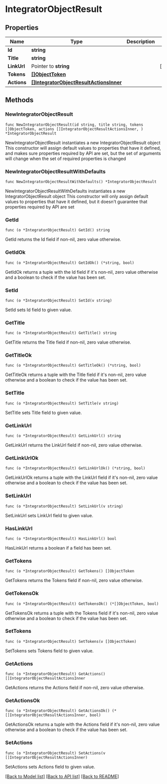 # IntegratorObjectResult

## Properties

Name | Type | Description | Notes
------------ | ------------- | ------------- | -------------
**Id** | **string** |  | 
**Title** | **string** |  | 
**LinkUrl** | Pointer to **string** |  | [optional] 
**Tokens** | [**[]ObjectToken**](ObjectToken.md) |  | 
**Actions** | [**[]IntegratorObjectResultActionsInner**](IntegratorObjectResultActionsInner.md) |  | 

## Methods

### NewIntegratorObjectResult

`func NewIntegratorObjectResult(id string, title string, tokens []ObjectToken, actions []IntegratorObjectResultActionsInner, ) *IntegratorObjectResult`

NewIntegratorObjectResult instantiates a new IntegratorObjectResult object
This constructor will assign default values to properties that have it defined,
and makes sure properties required by API are set, but the set of arguments
will change when the set of required properties is changed

### NewIntegratorObjectResultWithDefaults

`func NewIntegratorObjectResultWithDefaults() *IntegratorObjectResult`

NewIntegratorObjectResultWithDefaults instantiates a new IntegratorObjectResult object
This constructor will only assign default values to properties that have it defined,
but it doesn't guarantee that properties required by API are set

### GetId

`func (o *IntegratorObjectResult) GetId() string`

GetId returns the Id field if non-nil, zero value otherwise.

### GetIdOk

`func (o *IntegratorObjectResult) GetIdOk() (*string, bool)`

GetIdOk returns a tuple with the Id field if it's non-nil, zero value otherwise
and a boolean to check if the value has been set.

### SetId

`func (o *IntegratorObjectResult) SetId(v string)`

SetId sets Id field to given value.


### GetTitle

`func (o *IntegratorObjectResult) GetTitle() string`

GetTitle returns the Title field if non-nil, zero value otherwise.

### GetTitleOk

`func (o *IntegratorObjectResult) GetTitleOk() (*string, bool)`

GetTitleOk returns a tuple with the Title field if it's non-nil, zero value otherwise
and a boolean to check if the value has been set.

### SetTitle

`func (o *IntegratorObjectResult) SetTitle(v string)`

SetTitle sets Title field to given value.


### GetLinkUrl

`func (o *IntegratorObjectResult) GetLinkUrl() string`

GetLinkUrl returns the LinkUrl field if non-nil, zero value otherwise.

### GetLinkUrlOk

`func (o *IntegratorObjectResult) GetLinkUrlOk() (*string, bool)`

GetLinkUrlOk returns a tuple with the LinkUrl field if it's non-nil, zero value otherwise
and a boolean to check if the value has been set.

### SetLinkUrl

`func (o *IntegratorObjectResult) SetLinkUrl(v string)`

SetLinkUrl sets LinkUrl field to given value.

### HasLinkUrl

`func (o *IntegratorObjectResult) HasLinkUrl() bool`

HasLinkUrl returns a boolean if a field has been set.

### GetTokens

`func (o *IntegratorObjectResult) GetTokens() []ObjectToken`

GetTokens returns the Tokens field if non-nil, zero value otherwise.

### GetTokensOk

`func (o *IntegratorObjectResult) GetTokensOk() (*[]ObjectToken, bool)`

GetTokensOk returns a tuple with the Tokens field if it's non-nil, zero value otherwise
and a boolean to check if the value has been set.

### SetTokens

`func (o *IntegratorObjectResult) SetTokens(v []ObjectToken)`

SetTokens sets Tokens field to given value.


### GetActions

`func (o *IntegratorObjectResult) GetActions() []IntegratorObjectResultActionsInner`

GetActions returns the Actions field if non-nil, zero value otherwise.

### GetActionsOk

`func (o *IntegratorObjectResult) GetActionsOk() (*[]IntegratorObjectResultActionsInner, bool)`

GetActionsOk returns a tuple with the Actions field if it's non-nil, zero value otherwise
and a boolean to check if the value has been set.

### SetActions

`func (o *IntegratorObjectResult) SetActions(v []IntegratorObjectResultActionsInner)`

SetActions sets Actions field to given value.



[[Back to Model list]](../README.md#documentation-for-models) [[Back to API list]](../README.md#documentation-for-api-endpoints) [[Back to README]](../README.md)


